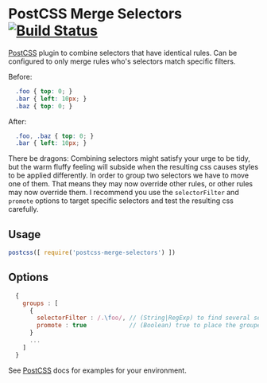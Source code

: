 # PostCSS Merge Selectors [![Build Status][ci-img]][ci]

[PostCSS] plugin to combine selectors that have identical rules. Can be configured to only merge rules who's selectors match specific filters.

[PostCSS]: https://github.com/postcss/postcss
[ci-img]:  https://travis-ci.org/georgeadamson/postcss-merge-selectors.svg
[ci]:      https://travis-ci.org/georgeadamson/postcss-merge-selectors

Before:
```css
  .foo { top: 0; }
  .bar { left: 10px; }
  .baz { top: 0; }
```

After:
```css
  .foo, .baz { top: 0; }
  .bar { left: 10px; }
```

There be dragons: Combining selectors might satisfy your urge to be tidy, but the warm fluffy feeling will subside when the resulting css causes styles to be applied differently. In order to group two selectors we have to move one of them. That means they may now override other rules, or other rules may now override them. I recommend you use the `selectorFilter` and `promote` options to target specific selectors and test the resulting css carefully.

## Usage

```js
postcss([ require('postcss-merge-selectors') ])
```

## Options

```js
  {
    groups : [
      {
        selectorFilter : /.\foo/, // (String|RegExp) to find several selectors as candidates for merge. Default /.*/ will match all so good luck with that :/
        promote : true            // (Boolean) true to place the grouped selectors where the last match was found in the css. false (default) will place them where the first match was found.
      }
      ...
    ]
  }
```

See [PostCSS] docs for examples for your environment.
